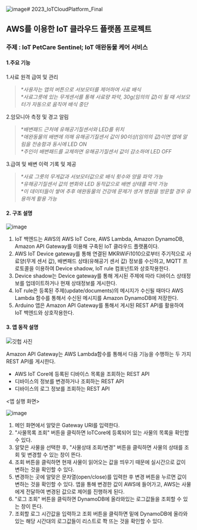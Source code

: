 ![image](https://github.com/3o15/2023_IoTCloudPlatform_Final/assets/117643317/61bcc814-e954-4357-bd5c-95677ba78f6b)# 2023_IoTCloudPlatform_Final
## AWS를 이용한 IoT 클라우드 플랫폼 프로젝트
### 주제 : IoT PetCare Sentinel; IoT 애완동물 케어 서비스

#### 1.주요 기능

1.사료 원격 급여 및 관리             
>_*사용자는 앱의 버튼으로 서보모터를 제어하여 사료 배식_    
_*사료그릇에 있는 무게센서를 통해 사료량 파악, 30g(임의의 값)이 될 때 서보모터가 자동으로 움직여 배식 중단_    

2.암모니아 측정 및 경고 알림             
>_*배변패드 근처에 유해공기질센서와 LED를 위치_     
_*애완동물의 배변에 의해 유해공기질센서 값이 90이상(임의의 값)이면 앱에 알림을 전송함과 동시에 LED ON_      
_*주인이 배변패드를 교체하면 유해공기질센서 값이 감소하여 LED OFF_      

3.급여 및 배변 이력 기록 및 제공                  
>_*사료 그릇의 무게값과 서보모터값으로 배식 횟수와 양을 파악 가능_     
_*유해공기질센서 값의 변화와 LED 동작값으로 배변 상태를 파악 가능_      
_*이 데이터들이 쌓여 추후 애완동물의 건강에 문제가 생겨 병원을 방문할 경우 유용하게 활용 가능_

#### 2. 구조 설명
![image](https://github.com/3o15/2023_IoTCloudPlatform_Final/assets/117139643/50799ad0-dc79-4dd9-86b9-031956e713a4)

1.	IoT 백엔드는 AWS의 AWS IoT Core, AWS Lambda, Amazon DynamoDB, Amazon API Gateway를 이용해 구축된 IoT 클라우드 플랫폼이다.
2.	AWS IoT Device gateway를 통해 연결된 MKRWiFi1010으로부터 주기적으로 사료양(무게 센서 값), 배변패드 상태(유해공기 센서 값) 정보를 수신하고, MQTT 프로토콜을 이용하여 Device shadow, IoT rule 컴포넌트와 상호작용한다.
3.	Device shadow는 Device gateway를 통해 게시된 주제에 따라 디바이스 상태정보를 업데이트하거나 현재 상태정보를 게시한다.
4.	IoT rule은 등록된 주제(update/documents)의 메시지가 수신될 때마다 AWS Lambda 함수를 통해서 수신된 메시지를 Amazon DynamoDB에 저장한다.
5.	Arduino 앱은 Amazon API Gateway를 통해서 게시된 REST API를 활용하여 IoT 백엔드와 상호작용한다.

#### 3. 앱 동작 설명

![깃헙 사진](https://github.com/3o15/2023_IoTCloudPlatform_Final/assets/117643317/3344e0ed-4c03-4aca-95b4-d80f508762c2)

Amazon API Gateway는 AWS Lambda함수를 통해서 다음 기능을 수행하는 두 가지 REST API를 게시한다.
- AWS IoT Core에 등록된 디바이스 목록을 조회하는 REST API
- 디바이스의 정보를 변경하거나 조회하는 REST API
- 디바이스의 로그 정보를 조회하는 REST API

<앱 실행 화면>

![image](https://github.com/3o15/2023_IoTCloudPlatform_Final/assets/117643317/b9e585ae-a0dd-43f4-964c-c7fb65940748)

1. 메인 화면에서 알맞은 Gateway URI를 입력한다.
2. "사물목록 조회" 버튼을 클릭하면 IoTCore에 등록되어 있는 사물의 목록을 확인할 수 있다.
3. 알맞은 사물을 선택한 후, "사물상태 조회/변경" 버튼을 클릭하면 사물의 상태를 조회 및 변경할 수 있는 창이 뜬다.
4. 조회 버튼을 클릭하면 현재 사물이 읽어오는 값을 띄우기 때문에 실시간으로 값이 변하는 것을 확인할 수 있다.
5. 변경하는 곳에 알맞은 문자열(open/close)를 입력한 후 변경 버튼을 누르면 값이 변하는 것을 확인할 수 있다. 앱을 통해 변경한 값이 AWS에 들어가고, AWS는 사물에게 전달하여 변경된 값으로 제어를 진행하게 된다.
6. "로그 조회" 버튼을 클릭하면 DynamoDB에 올라와있는 로그값들을 조회할 수 있는 창이 뜬다.
7. 조회할 로그 시간값을 입력하고 조회 버튼을 클릭하면 밑에 DynamoDB에 올라와있는 해당 시간대의 로그값들이 리스트로 쫙 뜨는 것을 확인할 수 있다. 
